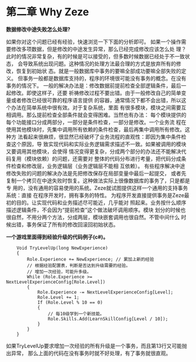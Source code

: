 # 第二章 Why Zeze

<b>数据修改中途失败怎么处理?</b>

如果你对这个问题已经有经验，快速浏览一下下面的分析即可。
如果一个操作需要修改多项数据，但是修改的中途发生异常，那么已经完成修改应该怎么处
理？此时的情况非常复杂，有的时候是可以接受的，但多数时候数据已经处于不一致状态，
会导致系统出现问题。这种情况的处理方法最合理的方式是放弃所有的修改，恢复到初始状
态。就是一般数据库中事务的要嘛全部成功要嘛全部失败的定义。
但事务一般都是数据库支持的，程序的环境很可能没有事务的概念。在没有事务的情况下。
一般的解决办法是：修改数据前提前检查全部逻辑条件，最后一起修改。即使这样子，还要
祈祷修改过程不要出错。由于一般修改自己的简单变量或者修改已经很可靠的程序语言提供
的容器，通常情况下都不会出错，所以这个办法在简单系统中很有效。对于复杂系统，里面
有很多模块，模块之间需要互相调用。那么提前检查全部条件就会变得困难。当然也有办法：
每个模块提供的每个功能接口分成两部分，一部分是条件检查，一部分是修改。一个业务流
程在使用其他模块时，先集中调用所有依赖的条件检查，最后再集中调用所有修改。这种方
法看起来很麻烦，很显然已经破坏了业务流程的直观性：即因为集中条件检查这个原因，导
致实现代码和实际业务逻辑需求描述不一致。如果被调用的模块又要调用其他模块，会使得
情况变得更复杂，分成两个部分的办法还不能解决代码复用（模块依赖）的问题，还需要对
整体的代码分布进行考量，把代码分成条件检查和修改层，业务逻辑层（业务逻辑层不能相
互依赖）。
有些程序解决中途修改失败的问题的解决办法是先把修改保存在局部变量中最后一起提交，
或者先复制一个拷贝在中途失败时恢复。这种做法实际上很像数据库的事务了，只是都是专
用的，没有通用的容易使用的系统。Zeze就试图提供这样一个通用的支持事务系统：直接
在程序开发时，拥有事务的特性。
为程序开发直接提供事务是Zeze最初的目的。让实现代码和业务描述尽可能近，几乎能对
照起来。业务按什么顺序描述逻辑条件，不会因为“提前检查”这个做法破坏调用顺序。模块
划分的时候也很自然，不用分两个方法，分成两层，模块嵌套调用也很自然。不管中间什么
时候出错，事务保证了所有的修改回滚回初始状态。

<b>一个游戏里面得到经验升级的代码例子(c#)。</b>

```
	Void TryLevelUp(long NewExperience)
	{
	    Role.Experience += NewExperience; // 累加上新的经验
	    // 根据经验配置表，判断是否达到升级需要的经验。
	    // 增加一次经验，可能升多级。
	    While (Role.Experience >= NextLevelExperienceConfig[Role.Level])
	    {
	        Role.Experience -= NextLevelExperienceConfig[Level];
	        Role.Level += 1;
	        If (Role.Level % 10 == 0)
	        {
	            // 每10级学到一个新技能。
	            Role.Skills.Add(LearnSkillConfig[Level / 10]);
	        }
	    }
	}
```

如果TryLevelUp要求增加一次经验的所有升级是一个事务，而且第13行又可能抛出异常，
那么上面的代码在没有事务时就不好处理，有了事务就很直观。

